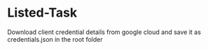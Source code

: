# Listed-Task

Download client credential details from google cloud and save it as credentials.json in the root folder

